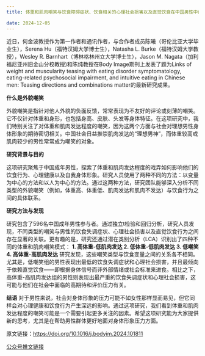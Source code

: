 ```yaml
---
title: 体重和肌肉嘲笑与饮食障碍症状、饮食相关的心理社会损害以及直觉饮食在中国男性中的关联：嘲笑的方向和组合有重要影响

date: 2024-12-05
---
```



<!--more-->

近日，何金波教授作为第一作者和通讯作者，与合作者成员陈曦（哥伦比亚大学毕业生），Serena Hu（福特汉姆大学博士生），Natasha L. Burke（福特汉姆大学教授），Wesley R. Barnhart（博林格林州立大学博士生），Jason M. Nagata（加利福尼亚州旧金山分校教授)和陈纯教授在Body Image期刊上发表了题为Links of weight and muscularity teasing with eating disorder symptomatology, eating-related psychosocial impairment, and intuitive eating in Chinese men: Teasing directions and combinations matter的最新研究成果。


**什么是外貌嘲笑**


外貌嘲笑是指针对他人外貌的负面反馈，常常表现为不友好的评论或刻薄的嘲笑。它不仅针对体重和身形，也包括身高、皮肤、头发等身体特征。在这项研究中，我们特别关注了对体重和肌肉发达程度的嘲笑，因为这两个方面与社会对理想男性身体形象的期待密切相关。中国社会日益推崇肌肉发达的“理想男神”，而体重较高或肌肉较少的男性常常成为嘲笑的对象。

**研究背景与目的**


这项研究聚焦于中国成年男性，探索了体重和肌肉发达程度的戏弄如何影响他们的饮食行为、心理健康以及自我身体形象。研究人员使用了两种不同的方法：以变量为中心的方法和以人为中心的方法。通过这两种方法，研究团队能够深入分析不同类型的外貌嘲笑（例如，体重高、体重低、肌肉发达和肌肉不发达）与饮食行为之间的具体联系。


**研究方法与发现**

研究包含了596名中国成年男性参与者。通过独立t检验和回归分析，研究人员发现，不同类型的嘲笑与男性的饮食失调症状、心理社会损害以及直觉饮食行为之间存在显著的关联。更有趣的是，研究还通过潜在类别分析（LCA）识别出了四种不同的体重和肌肉嘲笑模式：
**1. 高体重-低肌肉发达  2. 低体重-低肌肉发达  3. 低嘲笑  4. 高体重-高肌肉发达**
研究发现，这些嘲笑类型与饮食变量之间的关系各不相同。尤其是，低嘲笑组的男性表现出最低的饮食失调症状和心理社会损害，并且最倾向于依赖直觉饮食——即根据身体信号而非外部情绪或社会标准来进食。相比之下，高体重-高肌肉发达组的男性则表现出最严重的饮食失调症状和心理社会损害，这可能与他们在社会中面临的高期待和评价压力有关。


**结语**
对于男性来说，社会对身体形象的压力可能不如女性那样显而易见，但它同样会对心理健康和饮食行为产生深远的影响。通过这项研究，我们看到体重和肌肉发达程度的嘲笑可能是一个需要引起更多关注的因素。希望这项研究能为大家提供新的思考，尤其是在帮助男性群体更好地面对身体形象压力方面。


原文链接：https://doi.org/10.1016/j.bodyim.2024.101811

[公众号推文链接](https://mp.weixin.qq.com/s/BGp2zkDOYCY8oQDQa-bBQg)
